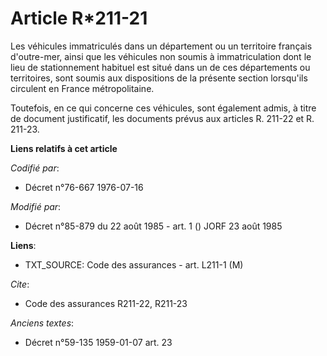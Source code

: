 # Article R*211-21

Les véhicules immatriculés dans un département ou un territoire français d'outre-mer, ainsi que les véhicules non soumis à
immatriculation dont le lieu de stationnement habituel est situé dans un de ces départements ou territoires, sont soumis aux
dispositions de la présente section lorsqu'ils circulent en France métropolitaine.

Toutefois, en ce qui concerne ces véhicules, sont également admis, à titre de document justificatif, les documents prévus aux
articles R. 211-22 et R. 211-23.

**Liens relatifs à cet article**

_Codifié par_:

  - Décret n°76-667 1976-07-16

_Modifié par_:

  - Décret n°85-879 du 22 août 1985 - art. 1 () JORF 23 août 1985

**Liens**:

  - TXT_SOURCE: Code des assurances - art. L211-1 (M)

_Cite_:

  - Code des assurances R211-22, R211-23

_Anciens textes_:

  - Décret n°59-135 1959-01-07 art. 23

